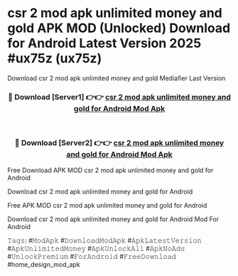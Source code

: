 # csr 2 mod apk unlimited money and gold APK MOD (Unlocked) Download for Android Latest Version 2025 #ux75z (ux75z)
Download csr 2 mod apk unlimited money and gold Mediafier Last Version

<div align="center">
<h3>🔴 Download [Server1] 👉👉 <a href="https://app.mediaupload.pro?title=csr_2_mod_apk_unlimited_money_and_gold&ref=24F">csr 2 mod apk unlimited money and gold for Android Mod Apk</a></h3><br>

<h3>🔴 Download [Server2] 👉👉 <a href="https://app.mediaupload.pro?title=csr_2_mod_apk_unlimited_money_and_gold&ref=24F">csr 2 mod apk unlimited money and gold for Android Mod Apk</a></h3>
</div>


Free Download APK MOD csr 2 mod apk unlimited money and gold for Android

Download csr 2 mod apk unlimited money and gold for Android 

Free APK MOD csr 2 mod apk unlimited money and gold for Android 

Download csr 2 mod apk unlimited money and gold for Android Mod For Android

𝚃𝚊𝚐𝚜: #𝙼𝚘𝚍𝙰𝚙𝚔 #𝙳𝚘𝚠𝚗𝚕𝚘𝚊𝚍𝙼𝚘𝚍𝙰𝚙𝚔 #𝙰𝚙𝚔𝙻𝚊𝚝𝚎𝚜𝚝𝚅𝚎𝚛𝚜𝚒𝚘𝚗 #𝙰𝚙𝚔𝚄𝚗𝚕𝚒𝚖𝚒𝚝𝚎𝚍𝙼𝚘𝚗𝚎𝚢 #𝙰𝚙𝚔𝚄𝚗𝚕𝚘𝚌𝚔𝙰𝚕𝚕 #𝙰𝚙𝚔𝙽𝚘𝙰𝚍𝚜 #𝚄𝚗𝚕𝚘𝚌𝚔𝙿𝚛𝚎𝚖𝚒𝚞𝚖 #𝙵𝚘𝚛𝙰𝚗𝚍𝚛𝚘𝚒𝚍 #𝙵𝚛𝚎𝚎𝙳𝚘𝚠𝚗𝚕𝚘𝚊𝚍 #home_design_mod_apk